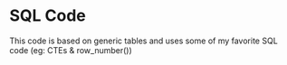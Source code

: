# SQL Code
This code is based on generic tables and uses some of my favorite SQL code (eg: CTEs & row_number())